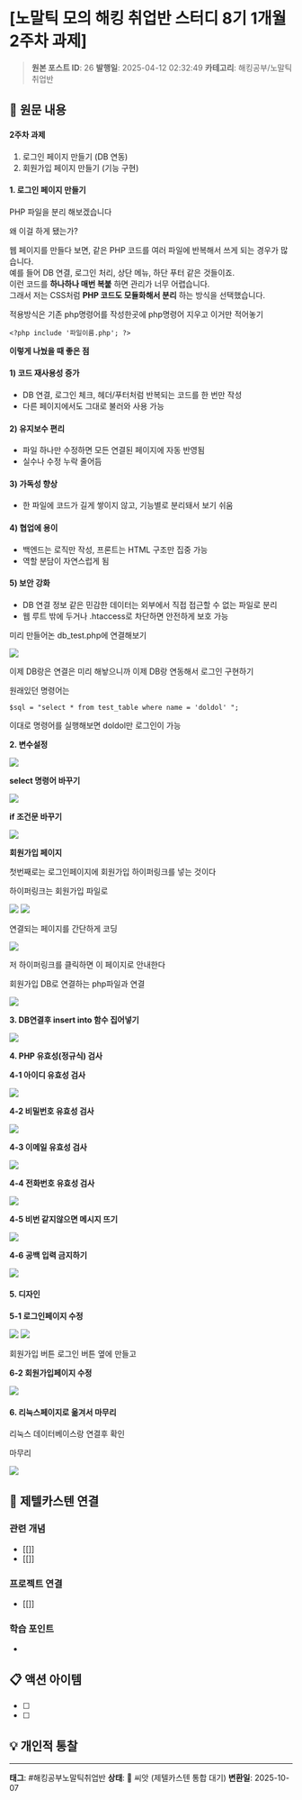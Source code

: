 # [노말틱 모의 해킹 취업반 스터디 8기 1개월 2주차 과제]

> **원본 포스트 ID**: 26
> **발행일**: 2025-04-12 02:32:49
> **카테고리**: 해킹공부/노말틱 취업반

## 📝 원문 내용

#### **2주차 과제**

  1. 로그인 페이지 만들기 (DB 연동)
  2. 회원가입 페이지 만들기 (기능 구현)



#### **1\. 로그인 페이지 만들기**

PHP 파일을 분리 해보겠습니다

왜 이걸 하게 됐는가?

웹 페이지를 만들다 보면, 같은 PHP 코드를 여러 파일에 반복해서 쓰게 되는 경우가 많습니다.  
예를 들어 DB 연결, 로그인 처리, 상단 메뉴, 하단 푸터 같은 것들이죠.  
이런 코드를 **하나하나 매번 복붙** 하면 관리가 너무 어렵습니다.  
그래서 저는 CSS처럼 **PHP 코드도 모듈화해서 분리** 하는 방식을 선택했습니다.

적용방식은 기존 php명령어를 작성한곳에 php명령어 지우고 이거만 적어놓기
    
    
    <?php include '파일이름.php'; ?>

**이렇게 나눴을 때 좋은 점**

#### 1) **코드 재사용성 증가**

  * DB 연결, 로그인 체크, 헤더/푸터처럼 반복되는 코드를 한 번만 작성
  * 다른 페이지에서도 그대로 불러와 사용 가능



#### 2) **유지보수 편리**

  * 파일 하나만 수정하면 모든 연결된 페이지에 자동 반영됨
  * 실수나 수정 누락 줄어듬



#### 3) **가독성 향상**

  * 한 파일에 코드가 길게 쌓이지 않고, 기능별로 분리돼서 보기 쉬움



#### 4) **협업에 용이**

  * 백엔드는 로직만 작성, 프론트는 HTML 구조만 집중 가능
  * 역할 분담이 자연스럽게 됨



#### 5) **보안 강화**

  * DB 연결 정보 같은 민감한 데이터는 외부에서 직접 접근할 수 없는 파일로 분리
  * 웹 루트 밖에 두거나 .htaccess로 차단하면 안전하게 보호 가능



미리 만들어논 db_test.php에 연결해보기

![](./img/26_img.png)

이제 DB랑은 연결은 미리 해놯으니까 이제 DB랑 연동해서 로그인 구현하기

원래있던 명령어는 
    
    
    $sql = "select * from test_table where name = 'doldol' ";

이대로 명령어를 실행해보면 doldol만 로그인이 가능

**2\. 변수설정**

![](./img/26_img_1.png)

**select 명령어 바꾸기**

![](./img/26_img_2.png)

**if 조건문 바꾸기**

![](./img/26_img_3.png)

**회원가입 페이지**

첫번째로는 로그인페이지에 회원가입 하이퍼링크를 넣는 것이다

하이퍼링크는 회원가입 파일로

![](./img/26_img_4.png) ![](./img/26_img_5.png)

연결되는 페이지를 간단하게 코딩 

![](./img/26_img_6.png)

저 하이퍼링크를 클릭하면 이 페이지로 안내한다

회원가입 DB로 연결하는 php파일과 연결

![](./img/26_img_7.png)

**3\. DB연결후 insert into 함수 집어넣기**

![](./img/26_img_8.png)

**4\. PHP 유효성(정규식) 검사**

**4-1 아이디 유효성 검사**

![](./img/26_img_9.png)

**4-2 비밀번호 유효성 검사**

![](./img/26_img_10.png)

**4-3 이메일 유효성 검사**

![](./img/26_img_11.png)

**4-4 전화번호 유효성 검사**

![](./img/26_img_12.png)

**4-5 비번 같지않으면 메시지 뜨기**

![](./img/26_img_13.png)

**4-6 공백 입력 금지하기**

![](./img/26_img_14.png)

#### **5\. 디자인**

**5-1 로그인페이지 수정**

![](./img/26_img_15.png) ![](./img/26_img_16.png)

회원가입 버튼 로그인 버튼 옆에 만들고 

**6-2 회원가입페이지 수정**

![](./img/26_img_17.png)

#### **6\. 리눅스페이지로 옮겨서 마무리**

리눅스 데이터베이스랑 연결후 확인

마무리

![](./img/26_img_18.png)


## 🔗 제텔카스텐 연결

### 관련 개념
- [[]]
- [[]]

### 프로젝트 연결
- [[]]

### 학습 포인트
-

## 📋 액션 아이템
- [ ]
- [ ]

## 💡 개인적 통찰



---

**태그**: #해킹공부노말틱취업반
**상태**: 🌱 씨앗 (제텔카스텐 통합 대기)
**변환일**: 2025-10-07
